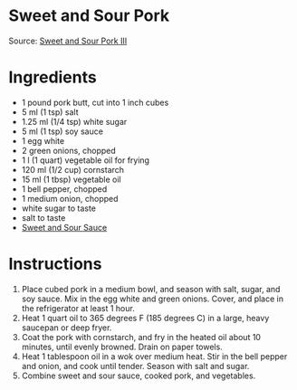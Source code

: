 # Sweet and Sour Pork

Source: [Sweet and Sour Pork III](http://allrecipes.com/recipe/31144/sweet-and-sour-pork-iii/)

# Ingredients
* 1 pound pork butt, cut into 1 inch cubes
* 5 ml (1 tsp) salt
* 1.25 ml (1/4 tsp) white sugar
* 5 ml (1 tsp) soy sauce
* 1 egg white
* 2 green onions, chopped
* 1 l (1 quart) vegetable oil for frying
* 120 ml (1/2 cup) cornstarch
* 15 ml (1 tbsp) vegetable oil
* 1 bell pepper, chopped
* 1 medium onion, chopped
* white sugar to taste
* salt to taste
* [Sweet and Sour Sauce](../../sauces%20and%20condiments/sweet%20and%20sour%20sauce.md)

# Instructions
1. Place cubed pork in a medium bowl, and season with salt, sugar, and soy sauce. Mix in the egg white and green onions. Cover, and place in the refrigerator at least 1 hour.
1. Heat 1 quart oil to 365 degrees F (185 degrees C) in a large, heavy saucepan or deep fryer.
1. Coat the pork with cornstarch, and fry in the heated oil about 10 minutes, until evenly browned. Drain on paper towels.
1. Heat 1 tablespoon oil in a wok over medium heat. Stir in the bell pepper and onion, and cook until tender. Season with salt and sugar.
1. Combine sweet and sour sauce, cooked pork, and vegetables.
